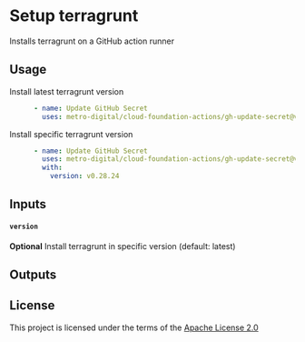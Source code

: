 # Setup terragrunt

Installs terragrunt on a GitHub action runner

## Usage

Install latest terragrunt version

```yaml
      - name: Update GitHub Secret
        uses: metro-digital/cloud-foundation-actions/gh-update-secret@v1
```

Install specific terragrunt version

```yaml
      - name: Update GitHub Secret
        uses: metro-digital/cloud-foundation-actions/gh-update-secret@v1
        with:
          version: v0.28.24
```

## Inputs

#### `version`

**Optional** Install terragrunt in specific version (default: latest)

## Outputs

## License

This project is licensed under the terms of the [Apache License 2.0](../LICENSE)
